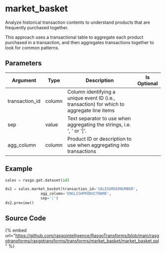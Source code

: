 

# market_basket

Analyze historical transaction contents to understand products that are frequently purchased together.

This approach uses a transactional table to aggregate each product purchased in a transaction, and then aggregates transactions together to look for common patterns.


## Parameters

|    Argument    |  Type  |                                        Description                                         | Is Optional |
| -------------- | ------ | ------------------------------------------------------------------------------------------ | ----------- |
| transaction_id | column | Column identifying a unique event ID (i.e., transaction) for which to aggregate line items |             |
| sep            | value  | Text separator to use when aggregating the strings, i.e. ', ' or '\|'.                      |             |
| agg_column     | column | Product ID or description to use when aggregating into transactions                        |             |


## Example

```python
sales = rasgo.get.dataset(id)

ds2 = sales.market_basket(transaction_id='SALESORDERNUMBER',
                agg_column='ENGLISHPRODUCTNAME',
                sep='|')
ds2.preview()
```

## Source Code

{% embed url="https://github.com/rasgointelligence/RasgoTransforms/blob/main/rasgotransforms/rasgotransforms/transforms/market_basket/market_basket.sql" %}
